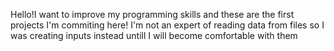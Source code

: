 Hello!I want to improve my programming skills and these are the first projects I'm commiting here! 
I'm not an expert of reading data from files so I was creating inputs instead untill I will become comfortable with them
